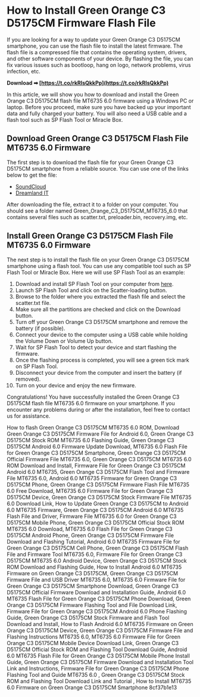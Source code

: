 
 
# How to Install Green Orange C3 D5175CM Firmware Flash File
 
If you are looking for a way to update your Green Orange C3 D5175CM smartphone, you can use the flash file to install the latest firmware. The flash file is a compressed file that contains the operating system, drivers, and other software components of your device. By flashing the file, you can fix various issues such as bootloop, hang on logo, network problems, virus infection, etc.
 
**Download ➡ [https://t.co/rkRIsQkkPp](https://t.co/rkRIsQkkPp)**


 
In this article, we will show you how to download and install the Green Orange C3 D5175CM flash file MT6735 6.0 firmware using a Windows PC or laptop. Before you proceed, make sure you have backed up your important data and fully charged your battery. You will also need a USB cable and a flash tool such as SP Flash Tool or Miracle Box.
 
## Download Green Orange C3 D5175CM Flash File MT6735 6.0 Firmware
 
The first step is to download the flash file for your Green Orange C3 D5175CM smartphone from a reliable source. You can use one of the links below to get the file:
 
- [SoundCloud](https://soundcloud.com/scelelpquimi/green-orange-c3-d5175cm-flash-file-mt6735-60-firmware)
- [Dreamland IT](https://dreamlandit.com/wp-content/uploads/2022/07/Green_Orange_C3_D5175CM_Flash_File_MT6735_60__Firmware_.pdf)

After downloading the file, extract it to a folder on your computer. You should see a folder named Green\_Orange\_C3\_D5175CM\_MT6735\_6.0 that contains several files such as scatter.txt, preloader.bin, recovery.img, etc.
 
## Install Green Orange C3 D5175CM Flash File MT6735 6.0 Firmware
 
The next step is to install the flash file on your Green Orange C3 D5175CM smartphone using a flash tool. You can use any compatible tool such as SP Flash Tool or Miracle Box. Here we will use SP Flash Tool as an example:

1. Download and install SP Flash Tool on your computer from [here](https://spflashtool.com/).
2. Launch SP Flash Tool and click on the Scatter-loading button.
3. Browse to the folder where you extracted the flash file and select the scatter.txt file.
4. Make sure all the partitions are checked and click on the Download button.
5. Turn off your Green Orange C3 D5175CM smartphone and remove the battery (if possible).
6. Connect your device to the computer using a USB cable while holding the Volume Down or Volume Up button.
7. Wait for SP Flash Tool to detect your device and start flashing the firmware.
8. Once the flashing process is completed, you will see a green tick mark on SP Flash Tool.
9. Disconnect your device from the computer and insert the battery (if removed).
10. Turn on your device and enjoy the new firmware.

Congratulations! You have successfully installed the Green Orange C3 D5175CM flash file MT6735 6.0 firmware on your smartphone. If you encounter any problems during or after the installation, feel free to contact us for assistance.
 
How to flash Green Orange C3 D5175CM MT6735 6.0 ROM,  Download Green Orange C3 D5175CM Firmware File for Android 6.0,  Green Orange C3 D5175CM Stock ROM MT6735 6.0 Flashing Guide,  Green Orange C3 D5175CM Android 6.0 Firmware Update Download,  MT6735 6.0 Flash File for Green Orange C3 D5175CM Smartphone,  Green Orange C3 D5175CM Official Firmware File MT6735 6.0,  Green Orange C3 D5175CM MT6735 6.0 ROM Download and Install,  Firmware File for Green Orange C3 D5175CM Android 6.0 MT6735,  Green Orange C3 D5175CM Flash Tool and Firmware File MT6735 6.0,  Android 6.0 MT6735 Firmware for Green Orange C3 D5175CM Phone,  Green Orange C3 D5175CM Firmware Flash File MT6735 6.0 Free Download,  MT6735 6.0 Firmware File for Green Orange C3 D5175CM Device,  Green Orange C3 D5175CM Stock Firmware File MT6735 6.0 Download Link,  How to Update Green Orange C3 D5175CM to Android 6.0 MT6735 Firmware,  Green Orange C3 D5175CM Android 6.0 MT6735 Flash File and Driver,  Firmware File MT6735 6.0 for Green Orange C3 D5175CM Mobile Phone,  Green Orange C3 D5175CM Official Stock ROM MT6735 6.0 Download,  MT6735 6.0 Flash File for Green Orange C3 D5175CM Android Phone,  Green Orange C3 D5175CM Firmware File Download and Flashing Tutorial,  Android 6.0 MT6735 Firmware File for Green Orange C3 D5175CM Cell Phone,  Green Orange C3 D5175CM Flash File and Firmware Tool MT6735 6.0,  Firmware File for Green Orange C3 D5175CM MT6735 6.0 Android Device,  Green Orange C3 D5175CM Stock ROM Download and Flashing Guide,  How to Install Android 6.0 MT6735 Firmware on Green Orange C3 D5175CM,  Green Orange C3 D5175CM Firmware File and USB Driver MT6735 6.0,  MT6735 6.0 Firmware File for Green Orange C3 D5175CM Smartphone Download,  Green Orange C3 D5175CM Official Firmware Download and Installation Guide,  Android 6.0 MT6735 Flash File for Green Orange C3 D5175CM Phone Download,  Green Orange C3 D5175CM Firmware Flashing Tool and File Download Link,  Firmware File for Green Orange C3 D5175CM Android 6.0 Phone Flashing Guide,  Green Orange C3 D5175CM Stock Firmware and Flash Tool Download and Install,  How to Flash Android 6.0 MT6735 Firmware on Green Orange C3 D5175CM Device,  Green Orange C3 D5175CM Firmware File and Flashing Instructions MT6735 6.0,  MT6735 6.0 Firmware File for Green Orange C3 D5175CM Mobile Device Download Link,  Green Orange C3 D5175CM Official Stock ROM and Flashing Tool Download Guide,  Android 6.0 MT6735 Flash File for Green Orange C3 D5175CM Mobile Phone Install Guide,  Green Orange C3 D5175CM Firmware Download and Installation Tool Link and Instructions,  Firmware File for Green Orange C3 D5175CM Phone Flashing Tool and Guide MT6735 6.0 ,  Green Orange C3 D5175CM Stock ROM and Flashing Tool Download Link and Tutorial ,  How to Install MT6735 6.0 Firmware on Green Orange C3 D5175CM Smartphone
 8cf37b1e13
 
